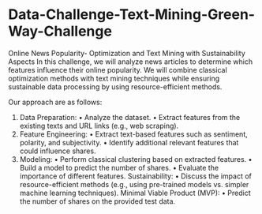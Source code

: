 # Data-Challenge-Text-Mining-Green-Way-Challenge
Online News Popularity- Optimization and Text Mining with Sustainability Aspects
In this challenge, we will analyze news articles to determine which features influence their online popularity. We will combine classical optimization methods with text mining techniques while ensuring sustainable data processing by using resource-efficient methods.

Our approach are as follows:
1. Data Preparation:
•	Analyze the dataset.
•	Extract features from the existing texts and URL links (e.g., web scraping).
2. Feature Engineering: 
•	Extract text-based features such as sentiment, polarity, and subjectivity.
•	Identify additional relevant features that could influence shares.
3. Modeling:
•	Perform classical clustering based on extracted features.
•	Build a model to predict the number of shares.
•	Evaluate the importance of different features.
Sustainability:
•	Discuss the impact of resource-efficient methods (e.g., using pre-trained models vs. simpler machine learning techniques).
Minimal Viable Product (MVP):
•	Predict the number of shares on the provided test data.




